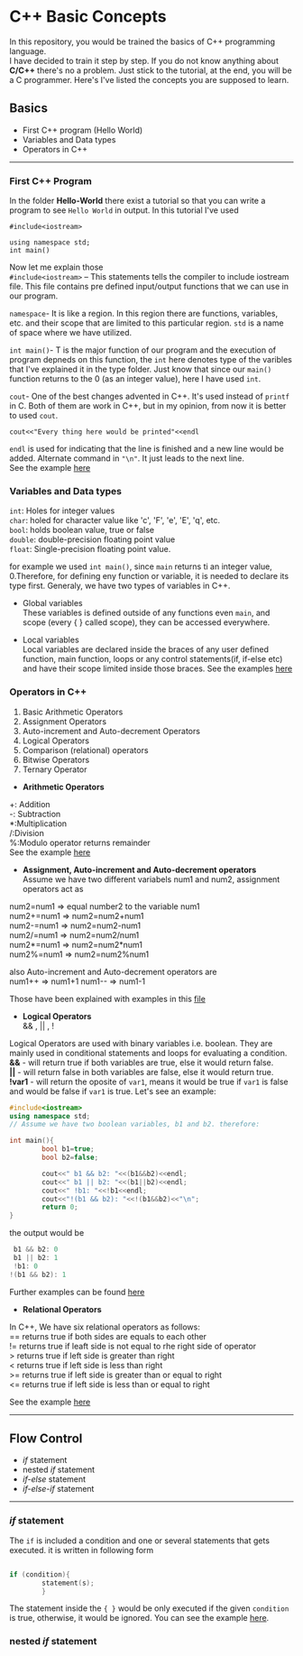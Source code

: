 # C++ Basic Concepts
 
In this repository, you would be trained the basics of C++ programming language.  
I have decided to train it step by step. If you do not know anything about **C/C++**
there's no a problem. Just stick to the tutorial, at the end, you will be a C programmer. 
Here's I've listed the concepts you are supposed to learn.  

## Basics

- First C++ program (Hello World)
- Variables and Data types
- Operators in C++

***
### First C++ Program
In the folder **Hello-World** there exist a tutorial so that you can 
write a program to see `Hello World` in output. In this tutorial I've used 

```
#include<iostream>

using namespace std;
int main()
```
Now let me explain those  
`#include<iostream>` – This statements tells the compiler to include iostream file. This file contains pre defined input/output
 functions that we can use in our program.  

`namespace`- It is like a region. In this region there are functions, variables,
etc. and their scope that are limited to this particular region. `std` is a name of space where we have utilized.  

`int main()`- T is the major function of our program and the execution
of program depneds on this function, the `int` here denotes type of the varibles 
that I've explained it in the type folder. Just know that since our `main()` function
returns to the 0 (as an integer value), here I have used `int`.

`cout`- One of the best changes advented in C++. It's used instead of `printf` in 
C. Both of them are work in C++, but in my opinion, from now it is better to 
used `cout`.  
```
cout<<"Every thing here would be printed"<<endl
```
`endl` is used for indicating that the line is finished and a new line would be added. Alternate command in `"\n"`. It just leads to the next line.  
See the example [here](https://github.com/mohammadreza-ebrahimi/Cpp-basic/tree/main/hello-world)

### Variables and Data types

`int`: Holes for integer values  
`char`: holed for character value like 'c', 'F', 'e', 'E', 'q', etc.  
`bool`: holds boolean value, true or false  
`double`: double-precision floating point value  
`float`: Single-precision floating point value.  

for example we used `int main()`, since `main` returns ti an integer value, 0.Therefore, for defining eny function or variable, it is needed to declare its type first. Generaly, we have two types of variables in C++. 
- Global variables  
These variables is defined outside of any functions even `main`, and scope (every { } called scope), they can be accessed everywhere. 

- Local variables  
Local variables are declared inside the braces of any user defined function, main function, loops or any control statements(if, if-else etc) and have their scope limited inside those braces. See the examples [here](https://github.com/mohammadreza-ebrahimi/Cpp-basic/tree/main/V-types)

### Operators in C++

1) Basic Arithmetic Operators 
2) Assignment Operators  
3) Auto-increment and Auto-decrement Operators  
4) Logical Operators  
5) Comparison (relational) operators  
6) Bitwise Operators  
7) Ternary Operator  

- **Arithmetic Operators**

+: Addition  
-: Subtraction  
\*:Multiplication  
/:Division  
%:Modulo operator returns remainder  
See the example [here](https://github.com/mohammadreza-ebrahimi/Cpp-basic/blob/main/operators/operators-1.C)
- **Assignment, Auto-increment and Auto-decrement operators**  
Assume we have two different variabels num1 and num2, assignment operators act as   

num2=num1 => equal number2 to the variable num1  
num2+=num1 => num2=num2+num1  
num2-=num1 => num2=num2-num1  
num2/=num1 => num2=num2/num1  
num2*=num1 => num2=num2*num1  
num2\%=num1 => num2=num2\%num1  

also Auto-increment and Auto-decrement operators are  
num1++ => num1+1
num1-- => num1-1

Those have been explained with examples in this [file](https://github.com/mohammadreza-ebrahimi/Cpp-basic/blob/main/operators/operators-2%2C3.C)

- **Logical Operators**  
&& , || , !  

Logical Operators are used with binary variables i.e. boolean. 
They are mainly used in conditional statements and loops for evaluating 
a condition.  
**&&** - will return true if both variables are true, else it would return false.  
**\|\|** - will return false in both variables are false, else it would return true.  
**!var1** -  will return the oposite of `var1`, means it would be true if `var1` is false
and would be false if `var1` is true. Let's see an example:

```cpp
#include<iostream>
using namespace std;
// Assume we have two boolean variables, b1 and b2. therefore:

int main(){
        bool b1=true;
        bool b2=false;

        cout<<" b1 && b2: "<<(b1&&b2)<<endl;
        cout<<" b1 || b2: "<<(b1||b2)<<endl;
        cout<<" !b1: "<<!b1<<endl;
        cout<<"!(b1 && b2): "<<!(b1&&b2)<<"\n";
        return 0;
}
```
the output would be
```cpp
 b1 && b2: 0
 b1 || b2: 1
 !b1: 0
!(b1 && b2): 1
```
Further examples can be found [here](https://github.com/mohammadreza-ebrahimi/Cpp-basic/blob/main/operators/operators-4.C) 

- **Relational Operators**  

In C++, We have six relational operators as follows:    
== returns true if both sides are equals to each other  
!= returns true if leaft side is not equal to rhe right side of operator  
\> returns true if left side is greater than right  
\< returns true if left side is less than right  
\>= returns true if left side is greater than or equal to right  
\<= returns true if left side is less than or equal to right    

See the example [here](https://github.com/mohammadreza-ebrahimi/Cpp-basic/blob/main/operators/operators-5.C)  

***  
## Flow Control  
- _if_ statement  
- nested _if_ statement  
- _if-else_ statement  
- _if-else-if_ statement  

***  
### _if_ statement  
The `if` is included a condition and one or several statements that gets executed. it is written in following form  
```cpp

if (condition){
        statement(s);
        }
```  
The statement inside the `{ }` would be only executed if the given `condition` is true, otherwise, it would be ignored. You can see the example [here](https://github.com/mohammadreza-ebrahimi/Cpp-basic/blob/main/f-control/if.C).  

### nested _if_ statement  


